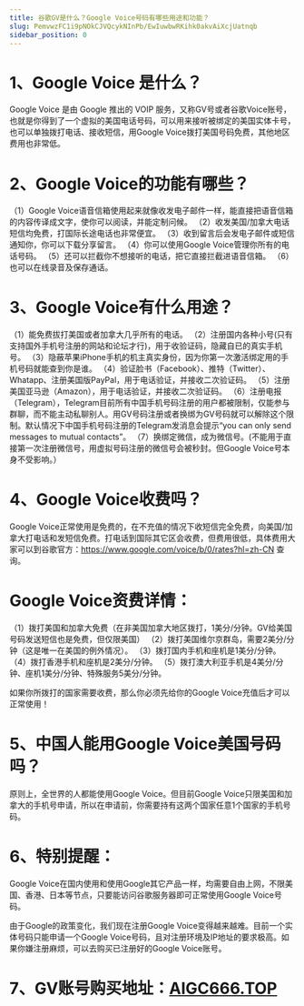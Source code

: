 ```yaml
---
title: 谷歌GV是什么？Google Voice号码有哪些用途和功能？
slug: PemvwzFC1i9pNOkCJVQcykNInPb/EwIuwbwRKihk0akvAiXcjUatnqb
sidebar_position: 0
---
```



# 1、Google Voice 是什么？

Google Voice 是由 Google 推出的 VOIP 服务，又称GV号或者谷歌Voice账号，也就是你得到了一个虚拟的美国电话号码，可以用来接听被绑定的美国实体卡号，也可以单独拨打电话、接收短信，用Google Voice拨打美国号码免费，其他地区费用也非常低。

# 2、Google Voice的功能有哪些？

（1）Google Voice语音信箱使用起来就像收发电子邮件一样，能直接把语音信箱的内容传译成文字，使你可以阅读，并能定制问候。
（2）收发美国/加拿大电话短信均免费，打国际长途电话也非常便宜。
（3）收到留言后会发电子邮件或短信通知你，你可以下载分享留言。
（4）你可以使用Google Voice管理你所有的电话号码。
（5）还可以拦截你不想接听的电话，把它直接拦截进语音信箱。
（6）也可以在线录音及保存通话。

# 3、Google Voice有什么用途？

（1）能免费拔打美国或者加拿大几乎所有的电话。
（2）注册国内各种小号(只有支持国外手机号注册的网站和论坛才行)，用于收验证码，隐藏自已的真实手机号。
（3）隐蔽苹果iPhone手机的机主真实身份，因为你第一次激活绑定用的手机号码就能查到你是谁。
（4）验证脸书（Facebook）、推特（Twitter）、Whatapp、注册美国版PayPal，用于电话验证，并接收二次验证码。
（5）注册美国亚马逊（Amazon），用于电话验证，并接收二次验证码。
（6）注册电报（Telegram），Telegram目前所有中国手机号码注册的用户都被限制，仅能参与群聊，而不能主动私聊别人。用GV号码注册或者换绑为GV号码就可以解除这个限制。默认情况下中国手机号码注册的Telegram发消息会提示“you can only send messages to mutual contacts”。
（7）换绑定微信，成为微信号。(不能用于直接第一次注册微信号，用虚拟号码注册的微信号会被秒封。但Google Voice号本身不受影响。）

# 4、Google Voice收费吗？

Google Voice正常使用是免费的，在不充值的情况下收短信完全免费，向美国/加拿大打电话和发短信免费。打电话到国际其它区会收费，但费用很低，具体费用大家可以到谷歌官方：https://www.google.com/voice/b/0/rates?hl=zh-CN 查询。

# Google Voice资费详情：

（1）拨打美国和加拿大免费（在非美国加拿大地区拨打，1美分/分钟。GV给美国号码发送短信也是免费，但仅限美国）
（2）拨打美国维尔京群岛，需要2美分/分钟（这是唯一在美国的例外情况）。
（3）拨打国内手机和座机是1美分/分钟。
（4）拨打香港手机和座机是2美分/分钟。
（5）拨打澳大利亚手机是4美分/分钟、座机1美分/分钟、特殊服务5美分/分钟。

如果你所拨打的国家需要收费，那么你必须先给你的Google Voice充值后才可以正常使用！

# 5、中国人能用Google Voice美国号码吗？

原则上，全世界的人都能使用Google Voice。但目前Google Voice只限美国和加拿大的手机号申请，所以在申请前，你需要持有这两个国家任意1个国家的手机号码。

# 6、特别提醒：

Google Voice在国内使用和使用Google其它产品一样，均需要自由上网，不限美国、香港、日本等节点，只要能访问谷歌服务器即可正常使用Google Voice号码。

由于Google的政策变化，我们现在注册Google Voice变得越来越难。目前一个实体号码只能申请一个Google Voice号码，且对注册环境及IP地址的要求极高。如果你嫌注册麻烦，可以去购买已注册好的Google Voice账号。

# 7、GV账号购买地址：[AIGC666.TOP](https://aigc666.top/)

